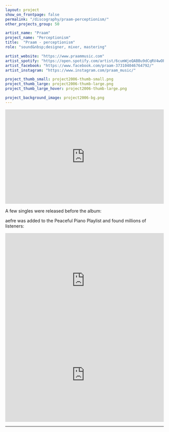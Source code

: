 ```yaml
---
layout: project
show_on_frontpage: false
permalink: "/discography/praam-perceptionism/"
other_projects_group: 50

artist_name: "Praam"
project_name: "Perceptionism"
title:  "Praam - perceptionism"
role: "sound&nbsp;designer, mixer, mastering"

artist_website: "https://www.praammusic.com"
artist_spotify: "https://open.spotify.com/artist/6cumWjeQABBu9dCqRV4wOP?si=-7xI1aKlSCCz3ndNtSabYw"
artist_facebook: "https://www.facebook.com/praam-373104046764792/"
artist_instagram: "https://www.instagram.com/praam_music/"

project_thumb_small: project2006-thumb-small.png
project_thumb_large: project2006-thumb-large.png
project_thumb_large_hover: project2006-thumb-large.png

project_background_image: project2006-bg.png
---
```


<iframe src="https://open.spotify.com/embed/album/2wct9VSLjBIDWZJEgIxXWf" width="100%" height="300" frameborder="0" allowtransparency="true" allow="encrypted-media"></iframe>


A few singles were released before the album:

aefre was added to the Peaceful Piano Playlist and found millions of listeners:

<iframe src="https://open.spotify.com/embed/track/2irbT1BSYaIEF44PlyKaoM" width="100%" height="300" frameborder="0" allowtransparency="true" allow="encrypted-media"></iframe>


<iframe src="https://open.spotify.com/embed/track/7oPegpPKH4mHMVKbvjYr6n" width="100%" height="300" frameborder="0" allowtransparency="true" allow="encrypted-media"></iframe>

---

